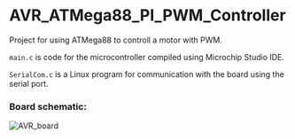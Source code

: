 # AVR_ATMega88_PI_PWM_Controller
Project for using ATMega88 to controll a motor with PWM.                    

`main.c` is code for the microcontroller compiled using Microchip Studio IDE.

`SerialCom.c` is a Linux program for communication with the board using the serial port.

### Board schematic:
![AVR_board](https://github.com/user-attachments/assets/968dbeb5-56ea-415c-aecb-f668fd58e1f3)
